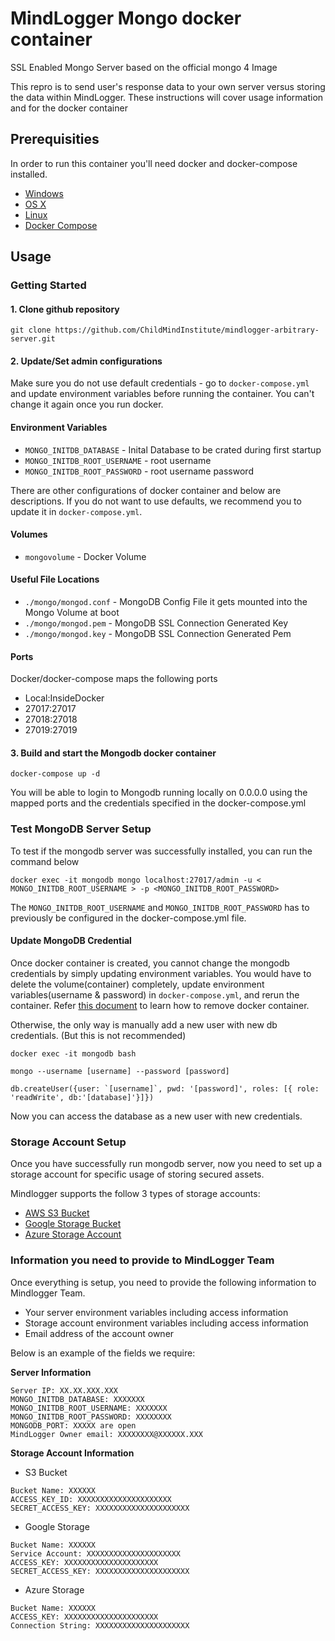 #  MindLogger Mongo docker container

SSL Enabled Mongo Server based on the official mongo 4 Image

This repro is to send user's response data to your own server versus storing the data within MindLogger. These instructions will cover usage information and for the docker container 

## Prerequisities

In order to run this container you'll need docker and docker-compose installed.

* [Windows](https://docs.docker.com/windows/started)
* [OS X](https://docs.docker.com/mac/started/)
* [Linux](https://docs.docker.com/linux/started/)
* [Docker Compose](https://docs.docker.com/compose/install/)

## Usage

### Getting Started

#### 1. Clone github repository 

```
git clone https://github.com/ChildMindInstitute/mindlogger-arbitrary-server.git
```

#### 2. Update/Set admin configurations

Make sure you do not use default credentials - go to ``docker-compose.yml`` and update environment variables before running the container. You can't change it again once you run docker.
#### Environment Variables

* `MONGO_INITDB_DATABASE` - Inital Database to be crated during first startup
* `MONGO_INITDB_ROOT_USERNAME` - root username
* `MONGO_INITDB_ROOT_PASSWORD` - root username password

There are other configurations of docker container and below are descriptions. If you do not want to use defaults, we recommend you to update it in ``docker-compose.yml``.

#### Volumes

* `mongovolume` - Docker Volume 

#### Useful File Locations

* `./mongo/mongod.conf` - MongoDB Config File it gets mounted into the Mongo Volume at boot
* `./mongo/mongod.pem` - MongoDB SSL Connection Generated Key
* `./mongo/mongod.key` - MongoDB SSL Connection Generated Pem

#### Ports

Docker/docker-compose maps the following ports
- Local:InsideDocker
- 27017:27017
- 27018:27018
- 27019:27019
  
#### 3. Build and start the Mongodb docker container

```
docker-compose up -d
```

You will be able to login to Mongodb running locally on 0.0.0.0 using the
mapped ports and the credentials specified in the docker-compose.yml

### Test MongoDB Server Setup

To test if the mongodb server was successfully installed, you can run the command below

```
docker exec -it mongodb mongo localhost:27017/admin -u < MONGO_INITDB_ROOT_USERNAME > -p <MONGO_INITDB_ROOT_PASSWORD>
```

The ``MONGO_INITDB_ROOT_USERNAME`` and ``MONGO_INITDB_ROOT_PASSWORD`` has to previously be configured in the docker-compose.yml file.

#### Update MongoDB Credential
Once docker container is created, you cannot change the mongodb credentials by simply updating environment variables. You would have to delete the volume(container) completely, update environment variables(username & password) in ``docker-compose.yml``, and rerun the container.
Refer [this document](https://www.digitalocean.com/community/tutorials/how-to-remove-docker-images-containers-and-volumes) to learn how to remove docker container.

Otherwise, the only way is manually add a new user with new db credentials. (But this is not recommended)

```
docker exec -it mongodb bash

mongo --username [username] --password [password]

db.createUser({user: `[username]`, pwd: '[password]', roles: [{ role: 'readWrite', db:'[database]'}]})
```

Now you can access the database as a new user with new credentials.


### Storage Account Setup

Once you have successfully run mongodb server, now you need to set up a storage account for specific usage of storing secured assets.

Mindlogger supports the follow 3 types of storage accounts:
 - [ AWS S3 Bucket ](https://docs.aws.amazon.com/AmazonS3/latest/userguide/GetStartedWithS3.html)
 - [ Google Storage Bucket ](https://cloud.google.com/storage/docs/creating-buckets)
 - [ Azure Storage Account ](https://docs.microsoft.com/en-us/azure/storage/common/storage-account-create?toc=%2Fazure%2Fstorage%2Fblobs%2Ftoc.json&tabs=azure-portal)

### Information you need to provide to MindLogger Team 

Once everything is setup, you need to provide the following information to Mindlogger Team.

* Your server environment variables including access information
* Storage account environment variables including access information
* Email address of the account owner 

Below is an example of the fields we require: 

**Server Information**
```
Server IP: XX.XX.XXX.XXX
MONGO_INITDB_DATABASE: XXXXXXX
MONGO_INITDB_ROOT_USERNAME: XXXXXXX
MONGO_INITDB_ROOT_PASSWORD: XXXXXXXX
MONGODB_PORT: XXXXX are open
MindLogger Owner email: XXXXXXXX@XXXXXX.XXX
```
**Storage Account Information**

- S3 Bucket
```
Bucket Name: XXXXXX
ACCESS_KEY_ID: XXXXXXXXXXXXXXXXXXXXX
SECRET_ACCESS_KEY: XXXXXXXXXXXXXXXXXXXXX
```
- Google Storage
```
Bucket Name: XXXXXX
Service Account: XXXXXXXXXXXXXXXXXXXXX
ACCESS_KEY: XXXXXXXXXXXXXXXXXXXXX
SECRET_ACCESS_KEY: XXXXXXXXXXXXXXXXXXXXX
```
- Azure Storage
```
Bucket Name: XXXXXX
ACCESS_KEY: XXXXXXXXXXXXXXXXXXXXX
Connection String: XXXXXXXXXXXXXXXXXXXXX
```
